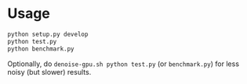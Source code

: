 # Usage

```bash
python setup.py develop
python test.py
python benchmark.py
```

Optionally, do `denoise-gpu.sh python test.py` (or `benchmark.py`) for less
noisy (but slower) results.
